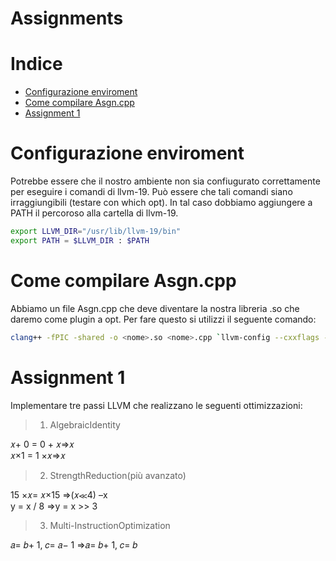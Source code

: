 # Assignments

# Indice

- [Configurazione enviroment](#configurazione-enviroment)
- [Come compilare Asgn.cpp](#come-compilare-asgncpp)
- [Assignment 1](#assignment-1)

# Configurazione enviroment
Potrebbe essere che il nostro ambiente non sia confiugurato correttamente per eseguire i comandi di llvm-19.
Può essere che tali comandi siano irraggiungibili (testare con which opt). In tal caso dobbiamo aggiungere a PATH il percoroso alla cartella di llvm-19.

```bash
export LLVM_DIR="/usr/lib/llvm-19/bin"
export PATH = $LLVM_DIR : $PATH
```


# Come compilare Asgn.cpp
Abbiamo un file Asgn.cpp che deve diventare la nostra libreria .so che daremo come plugin a opt.
Per fare questo si utilizzi il seguente comando:


```bash
clang++ -fPIC -shared -o <nome>.so <nome>.cpp `llvm-config --cxxflags --ldflags --libs core` -std=c++17
```


# Assignment 1
Implementare tre passi LLVM che realizzano le seguenti ottimizzazioni:

> 1. AlgebraicIdentity

𝑥+ 0 = 0 + 𝑥⇒𝑥  
𝑥×1 = 1 ×𝑥⇒𝑥

> 2. StrengthReduction(più avanzato)

15 ×𝑥= 𝑥×15 ⇒(𝑥≪4) –x  
y = x / 8 ⇒y = x >> 3

> 3. Multi-InstructionOptimization

𝑎= 𝑏+ 1, 𝑐= 𝑎− 1 ⇒𝑎= 𝑏+ 1, 𝑐= 𝑏

